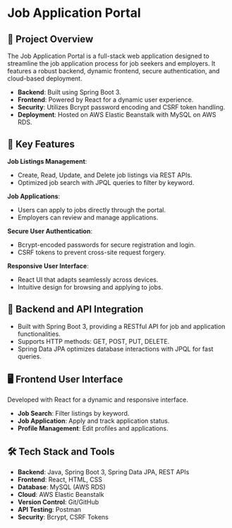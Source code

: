 
<h1>Job Application Portal</h1>


<h2><span class="emoji">🌟</span> Project Overview</h2>
<p>The Job Application Portal is a full-stack web application designed to streamline the job application process for job seekers and employers. It features a robust backend, dynamic frontend, secure authentication, and cloud-based deployment.</p>
<ul>
<li><strong>Backend</strong>: Built using Spring Boot 3.</li>
<li><strong>Frontend</strong>: Powered by React for a dynamic user experience.</li>
<li><strong>Security</strong>: Utilizes Bcrypt password encoding and CSRF token handling.</li>
<li><strong>Deployment</strong>: Hosted on AWS Elastic Beanstalk with MySQL on AWS RDS.</li>
</ul>



<h2><span class="emoji">🚀</span> Key Features</h2>
<p><strong>Job Listings Management</strong>:</p>
<ul>
<li>Create, Read, Update, and Delete job listings via REST APIs.</li>
<li>Optimized job search with JPQL queries to filter by keyword.</li>
</ul>
<p><strong>Job Applications</strong>:</p>
<ul>
<li>Users can apply to jobs directly through the portal.</li>
<li>Employers can review and manage applications.</li>
</ul>
<p><strong>Secure User Authentication</strong>:</p>
<ul>
<li>Bcrypt-encoded passwords for secure registration and login.</li>
<li>CSRF tokens to prevent cross-site request forgery.</li>
</ul>
<p><strong>Responsive User Interface</strong>:</p>
<ul>
<li>React UI that adapts seamlessly across devices.</li>
<li>Intuitive design for browsing and applying to jobs.</li>
</ul>



<h2><span class="emoji">🔧</span> Backend and API Integration</h2>
<ul>
<li>Built with Spring Boot 3, providing a RESTful API for job and application functionalities.</li>
<li>Supports HTTP methods: GET, POST, PUT, DELETE.</li>
<li>Spring Data JPA optimizes database interactions with JPQL for fast queries.</li>
</ul>



<h2><span class="emoji">🖥</span> Frontend User Interface</h2>
<p>Developed with React for a dynamic and responsive interface.</p>
<ul>
<li><strong>Job Search</strong>: Filter listings by keyword.</li>
<li><strong>Job Application</strong>: Apply and track application status.</li>
<li><strong>Profile Management</strong>: Edit profiles and applications.</li>
</ul>




 
 <h2><span class="emoji">🛠</span> Tech Stack and Tools</h2>
 <ul>
 <li><strong>Backend</strong>: Java, Spring Boot 3, Spring Data JPA, REST APIs</li>
 <li><strong>Frontend</strong>: React, HTML, CSS</li>
 <li><strong>Database</strong>: MySQL (AWS RDS)</li>
 <li><strong>Cloud</strong>: AWS Elastic Beanstalk</li>
 <li><strong>Version Control</strong>: Git/GitHub</li>
 <li><strong>API Testing</strong>: Postman</li>
 <li><strong>Security</strong>: Bcrypt, CSRF Tokens</li>
 </ul>
 
